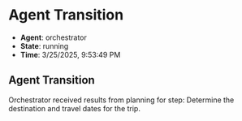 # Agent Transition

- **Agent**: orchestrator
- **State**: running
- **Time**: 3/25/2025, 9:53:49 PM

## Agent Transition

Orchestrator received results from planning for step: Determine the destination and travel dates for the trip.

